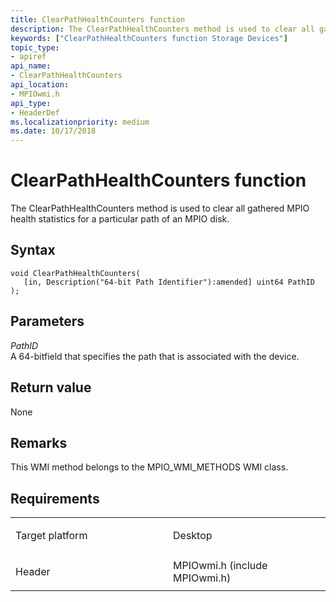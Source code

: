```yaml
---
title: ClearPathHealthCounters function
description: The ClearPathHealthCounters method is used to clear all gathered MPIO health statistics for a particular path of an MPIO disk.
keywords: ["ClearPathHealthCounters function Storage Devices"]
topic_type:
- apiref
api_name:
- ClearPathHealthCounters
api_location:
- MPIOwmi.h
api_type:
- HeaderDef
ms.localizationpriority: medium
ms.date: 10/17/2018
---
```


# ClearPathHealthCounters function


The ClearPathHealthCounters method is used to clear all gathered MPIO health statistics for a particular path of an MPIO disk.

## Syntax

```ManagedCPlusPlus
void ClearPathHealthCounters(
   [in, Description("64-bit Path Identifier"):amended] uint64 PathID
);
```

## Parameters

*PathID*   
A 64-bitfield that specifies the path that is associated with the device.

## Return value

None

## Remarks

This WMI method belongs to the MPIO\_WMI\_METHODS WMI class.

## Requirements

<table>
<colgroup>
<col width="50%" />
<col width="50%" />
</colgroup>
<tbody>
<tr class="odd">
<td align="left"><p>Target platform</p></td>
<td align="left">Desktop</td>
</tr>
<tr class="even">
<td align="left"><p>Header</p></td>
<td align="left">MPIOwmi.h (include MPIOwmi.h)</td>
</tr>
</tbody>
</table>

 

 





